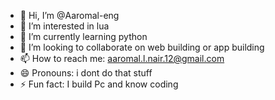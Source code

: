 - 👋 Hi, I’m @Aaromal-eng
- 👀 I’m interested in lua
- 🌱 I’m currently learning python
- 💞️ I’m looking to collaborate on web building or app building
- 📫 How to reach me: aaromal.l.nair.12@gmail.com
- 😄 Pronouns: i dont do that stuff
- ⚡ Fun fact: I build Pc and know coding 
